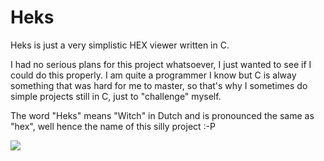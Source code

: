 # Heks


Heks is just a very simplistic HEX viewer written in C.

I had no serious plans for this project whatsoever, I just wanted to see if I could do this properly. I am quite a programmer I know but C is alway something that was hard for me to master, so that's why I sometimes do simple projects still in C, just to "challenge" myself.



The word "Heks" means "Witch" in Dutch and is pronounced the same as "hex", well hence the name of this silly project :-P

![](https://openclipart.org/image/2400px/svg_to_png/141931/1307032260.png)
